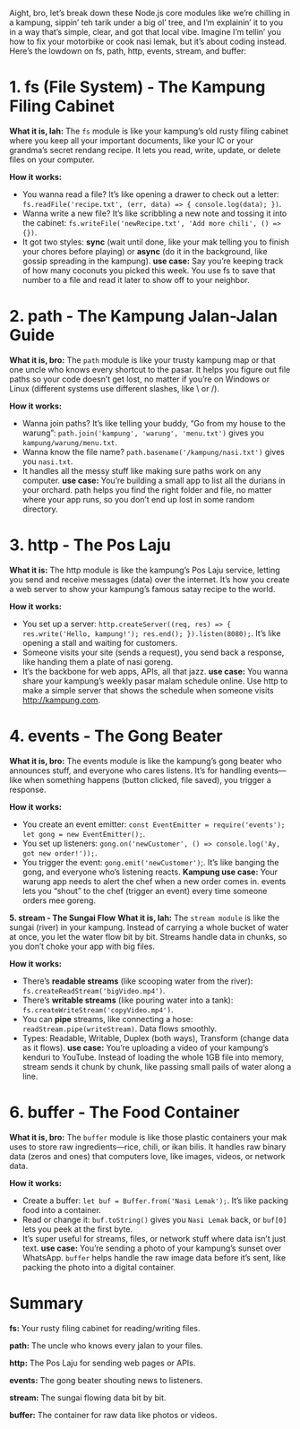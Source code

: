 Aight, bro, let’s break down these Node.js core modules like we’re chilling in a kampung, sippin’ teh tarik under a big ol’ tree, and I’m explainin’ it to you in a way that’s simple, clear, and got that local vibe. Imagine I’m tellin’ you how to fix your motorbike or cook nasi lemak, but it’s about coding instead. Here’s the lowdown on fs, path, http, events, stream, and buffer:

# 1. fs (File System) - The Kampung Filing Cabinet
**What it is, lah:** The `fs` module is like your kampung’s old rusty filing cabinet where you keep all your important documents, like your IC or your grandma’s secret rendang recipe. It lets you read, write, update, or delete files on your computer.

**How it works:**
* You wanna read a file? It’s like opening a drawer to check out a letter: `fs.readFile('recipe.txt', (err, data) => { console.log(data); })`.
* Wanna write a new file? It’s like scribbling a new note and tossing it into the cabinet: `fs.writeFile('newRecipe.txt', 'Add more chili', () => {})`.
* It got two styles: **sync** (wait until done, like your mak telling you to finish your chores before playing) or **async** (do it in the background, like gossip spreading in the kampung).
**use case:** Say you’re keeping track of how many coconuts you picked this week. You use fs to save that number to a file and read it later to show off to your neighbor.

# 2. path - The Kampung Jalan-Jalan Guide
**What it is, bro:** The `path` module is like your trusty kampung map or that one uncle who knows every shortcut to the pasar. It helps you figure out file paths so your code doesn’t get lost, no matter if you’re on Windows or Linux (different systems use different slashes, like \ or /).

**How it works:**
* Wanna join paths? It’s like telling your buddy, “Go from my house to the warung”: `path.join('kampung', 'warung', 'menu.txt')` gives you `kampung/warung/menu.txt`.
* Wanna know the file name? `path.basename('/kampung/nasi.txt')` gives you `nasi.txt`.
* It handles all the messy stuff like making sure paths work on any computer.
**use case:** You’re building a small app to list all the durians in your orchard. path helps you find the right folder and file, no matter where your app runs, so you don’t end up lost in some random directory.

# 3. http - The Pos Laju
**What it is:** The http module is like the kampung’s Pos Laju service, letting you send and receive messages (data) over the internet. It’s how you create a web server to show your kampung’s famous satay recipe to the world.

**How it works:**
* You set up a server: `http.createServer((req, res) => { res.write('Hello, kampung!'); res.end(); }).listen(8080);`. It’s like opening a stall and waiting for customers.
* Someone visits your site (sends a request), you send back a response, like handing them a plate of nasi goreng.
* It’s the backbone for web apps, APIs, all that jazz.
**use case:** You wanna share your kampung’s weekly pasar malam schedule online. Use http to make a simple server that shows the schedule when someone visits http://kampung.com.

# 4. events - The Gong Beater
**What it is, bro:** The events module is like the kampung’s gong beater who announces stuff, and everyone who cares listens. It’s for handling events—like when something happens (button clicked, file saved), you trigger a response.

**How it works:**
* You create an event emitter: `const EventEmitter = require('events'); let gong = new EventEmitter();`.
* You set up listeners: `gong.on('newCustomer', () => console.log('Ay, got new order!'));`.
* You trigger the event: `gong.emit('newCustomer')`;. It’s like banging the gong, and everyone who’s listening reacts.
**Kampung use case:** Your warung app needs to alert the chef when a new order comes in. events lets you “shout” to the chef (trigger an event) every time someone orders mee goreng.

**5. stream - The Sungai Flow**
**What it is, lah:** The `stream module` is like the sungai (river) in your kampung. Instead of carrying a whole bucket of water at once, you let the water flow bit by bit. Streams handle data in chunks, so you don’t choke your app with big files.

**How it works:**
* There’s **readable streams** (like scooping water from the river): `fs.createReadStream('bigVideo.mp4')`.
* There’s **writable streams** (like pouring water into a tank): `fs.createWriteStream('copyVideo.mp4')`.
* You can **pipe** streams, like connecting a hose: `readStream.pipe(writeStream)`. Data flows smoothly.
* Types: Readable, Writable, Duplex (both ways), Transform (change data as it flows).
**use case:** You’re uploading a video of your kampung’s kenduri to YouTube. Instead of loading the whole 1GB file into memory, stream sends it chunk by chunk, like passing small pails of water along a line.

# 6. buffer - The Food Container
**What it is, bro:** The `buffer` module is like those plastic containers your mak uses to store raw ingredients—rice, chili, or ikan bilis. It handles raw binary data (zeros and ones) that computers love, like images, videos, or network data.

**How it works:**
* Create a buffer: `let buf = Buffer.from('Nasi Lemak');`. It’s like packing food into a container.
* Read or change it: `buf.toString()` gives you `Nasi Lemak` back, or `buf[0]` lets you peek at the first byte.
* It’s super useful for streams, files, or network stuff where data isn’t just text.
**use case:** You’re sending a photo of your kampung’s sunset over WhatsApp. `buffer` helps handle the raw image data before it’s sent, like packing the photo into a digital container.

# Summary
**fs:** Your rusty filing cabinet for reading/writing files.

**path:** The uncle who knows every jalan to your files.

**http:** The Pos Laju for sending web pages or APIs.

**events:** The gong beater shouting news to listeners.

**stream:** The sungai flowing data bit by bit.

**buffer:** The container for raw data like photos or videos.
